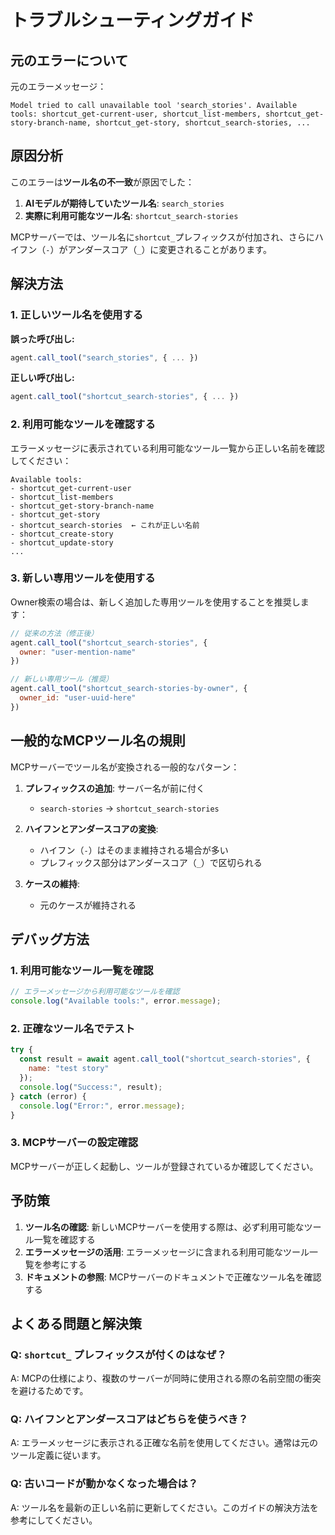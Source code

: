 # トラブルシューティングガイド

## 元のエラーについて

元のエラーメッセージ：
```
Model tried to call unavailable tool 'search_stories'. Available tools: shortcut_get-current-user, shortcut_list-members, shortcut_get-story-branch-name, shortcut_get-story, shortcut_search-stories, ...
```

## 原因分析

このエラーは**ツール名の不一致**が原因でした：

1. **AIモデルが期待していたツール名**: `search_stories`
2. **実際に利用可能なツール名**: `shortcut_search-stories`

MCPサーバーでは、ツール名に`shortcut_`プレフィックスが付加され、さらにハイフン（`-`）がアンダースコア（`_`）に変更されることがあります。

## 解決方法

### 1. 正しいツール名を使用する

**誤った呼び出し:**
```javascript
agent.call_tool("search_stories", { ... })
```

**正しい呼び出し:**
```javascript
agent.call_tool("shortcut_search-stories", { ... })
```

### 2. 利用可能なツールを確認する

エラーメッセージに表示されている利用可能なツール一覧から正しい名前を確認してください：

```
Available tools: 
- shortcut_get-current-user
- shortcut_list-members  
- shortcut_get-story-branch-name
- shortcut_get-story
- shortcut_search-stories  ← これが正しい名前
- shortcut_create-story
- shortcut_update-story
...
```

### 3. 新しい専用ツールを使用する

Owner検索の場合は、新しく追加した専用ツールを使用することを推奨します：

```javascript
// 従来の方法（修正後）
agent.call_tool("shortcut_search-stories", {
  owner: "user-mention-name"
})

// 新しい専用ツール（推奨）
agent.call_tool("shortcut_search-stories-by-owner", {
  owner_id: "user-uuid-here"
})
```

## 一般的なMCPツール名の規則

MCPサーバーでツール名が変換される一般的なパターン：

1. **プレフィックスの追加**: サーバー名が前に付く
   - `search-stories` → `shortcut_search-stories`

2. **ハイフンとアンダースコアの変換**: 
   - ハイフン（`-`）はそのまま維持される場合が多い
   - プレフィックス部分はアンダースコア（`_`）で区切られる

3. **ケースの維持**: 
   - 元のケースが維持される

## デバッグ方法

### 1. 利用可能なツール一覧を確認

```javascript
// エラーメッセージから利用可能なツールを確認
console.log("Available tools:", error.message);
```

### 2. 正確なツール名でテスト

```javascript
try {
  const result = await agent.call_tool("shortcut_search-stories", {
    name: "test story"
  });
  console.log("Success:", result);
} catch (error) {
  console.log("Error:", error.message);
}
```

### 3. MCPサーバーの設定確認

MCPサーバーが正しく起動し、ツールが登録されているか確認してください。

## 予防策

1. **ツール名の確認**: 新しいMCPサーバーを使用する際は、必ず利用可能なツール一覧を確認する
2. **エラーメッセージの活用**: エラーメッセージに含まれる利用可能なツール一覧を参考にする
3. **ドキュメントの参照**: MCPサーバーのドキュメントで正確なツール名を確認する

## よくある問題と解決策

### Q: `shortcut_` プレフィックスが付くのはなぜ？
A: MCPの仕様により、複数のサーバーが同時に使用される際の名前空間の衝突を避けるためです。

### Q: ハイフンとアンダースコアはどちらを使うべき？
A: エラーメッセージに表示される正確な名前を使用してください。通常は元のツール定義に従います。

### Q: 古いコードが動かなくなった場合は？
A: ツール名を最新の正しい名前に更新してください。このガイドの解決方法を参考にしてください。
